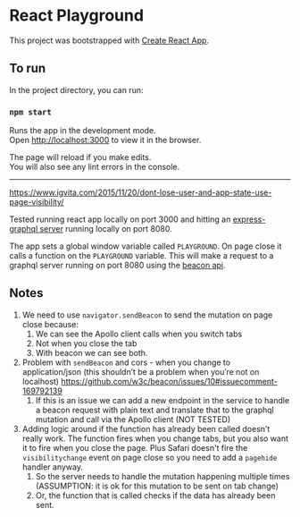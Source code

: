 # React Playground

This project was bootstrapped with [Create React App](https://github.com/facebook/create-react-app).

## To run

In the project directory, you can run:

### `npm start`

Runs the app in the development mode.\
Open [http://localhost:3000](http://localhost:3000) to view it in the browser.

The page will reload if you make edits.\
You will also see any lint errors in the console.

---

https://www.igvita.com/2015/11/20/dont-lose-user-and-app-state-use-page-visibility/

Tested running react app locally on port 3000 and hitting an [express-graphql server](https://github.com/rnewstead1/simple-graphql-server) running locally on port 8080.

The app sets a global window variable called `PLAYGROUND`.
On page close it calls a function on the `PLAYGROUND` variable. This will make a request to a graphql server running on port 8080 using the [beacon api](https://developer.mozilla.org/en-US/docs/Web/API/Beacon_API).

## Notes

1. We need to use `navigator.sendBeacon` to send the mutation on page close because:
    1. We can see the Apollo client calls when you switch tabs
    1. Not when you close the tab
    1. With beacon we can see both.
1. Problem with `sendBeacon` and cors - when you change to application/json (this shouldn’t be a problem when you’re not on localhost) https://github.com/w3c/beacon/issues/10#issuecomment-169792139
    1. If this is an issue we can add a new endpoint in the service to handle a beacon request with plain text and translate that to the graphql mutation and call via the Apollo client (NOT TESTED)
1. Adding logic around if the function has already been called doesn’t really work. The function fires when you change tabs, but you also want it to fire when you close the page. Plus Safari doesn't fire the `visibilitychange` event on page close so you need to add a `pagehide` handler anyway.
    1. So the server needs to handle the mutation happening multiple times (ASSUMPTION: it is ok for this mutation to be sent on tab change)
    1. Or, the function that is called checks if the data has already been sent.

